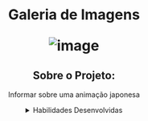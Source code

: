 <h1 align="center"> Galeria de Imagens 

![image](https://github.com/NathaliaDomingues/One-punch-man/assets/146946721/9b555da3-a26c-4127-969d-1e0efc34683d)


</h1>

<div align="center">

## Sobre o Projeto:

<p>Informar sobre uma animação japonesa</p>

<details>

<summary> Habilidades Desenvolvidas </summary>

-
-

  
</details>



</div>


